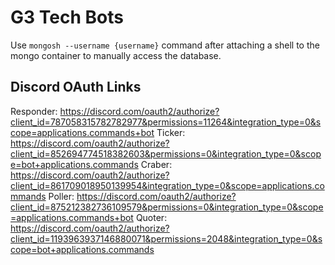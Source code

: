 # G3 Tech Bots

Use `mongosh --username {username}` command after attaching a shell to the mongo container to manually access the database.

## Discord OAuth Links
Responder: https://discord.com/oauth2/authorize?client_id=787058315782782977&permissions=11264&integration_type=0&scope=applications.commands+bot
Ticker: https://discord.com/oauth2/authorize?client_id=852694774518382603&permissions=0&integration_type=0&scope=bot+applications.commands
Craber: https://discord.com/oauth2/authorize?client_id=861709018950139954&integration_type=0&scope=applications.commands
Poller: https://discord.com/oauth2/authorize?client_id=875212382736109579&permissions=0&integration_type=0&scope=applications.commands+bot
Quoter: https://discord.com/oauth2/authorize?client_id=1193963937146880071&permissions=2048&integration_type=0&scope=bot+applications.commands